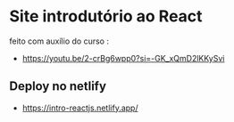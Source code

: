 # Site introdutório ao React

feito com auxílio do curso :

- https://youtu.be/2-crBg6wpp0?si=-GK_xQmD2lKKySvi

## Deploy no netlify

- https://intro-reactjs.netlify.app/
